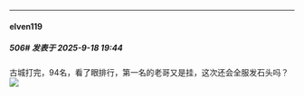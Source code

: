 ﻿
*****

####  elven119  
##### 506#       发表于 2025-9-18 19:44

古城打完，94名，看了眼排行，第一名的老哥又是挂，这次还会全服发石头吗？<img src="https://static.stage1st.com/image/smiley/face2017/072.png" referrerpolicy="no-referrer">

